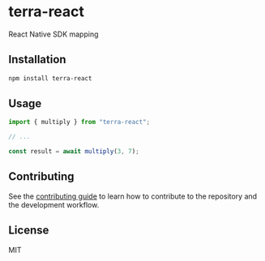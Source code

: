 # terra-react

React Native SDK mapping

## Installation

```sh
npm install terra-react
```

## Usage

```js
import { multiply } from "terra-react";

// ...

const result = await multiply(3, 7);
```

## Contributing

See the [contributing guide](CONTRIBUTING.md) to learn how to contribute to the repository and the development workflow.

## License

MIT
